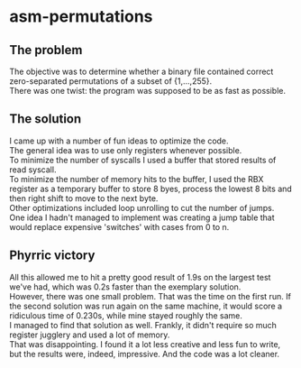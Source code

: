 # asm-permutations
## The problem
The objective was to determine whether a binary file contained correct zero-separated permutations of a subset of {1,...,255}.  
There was one twist: the program was supposed  to be as fast as possible.  

## The solution
I came up with a number of fun ideas to optimize the code.  
The general idea was to use only registers whenever possible.  
To minimize the number of syscalls I used a buffer that stored results of read syscall.  
To minimize the number of memory hits to the buffer, I used the RBX register as a temporary buffer to store 8 byes, process the lowest 8 bits and then right shift to move to the next byte.  
Other optimizations included loop unrolling to cut the number of jumps.    
One idea I hadn't managed to implement was creating a jump table that would replace expensive 'switches' with cases from 0 to n.

## Phyrric victory
All this allowed me to hit a pretty good result of 1.9s on the largest test we've had,  which was 0.2s faster than the exemplary solution.  
However, there was one small problem. That was the time on the first run. If the second solution was run again on the same machine, it would score a ridiculous time of 0.230s, while mine stayed roughly the same.   
I managed to find that solution as well. Frankly, it didn't require so much register jugglery and used a lot of memory.  
That was disappointing. I found it a lot less creative and less fun to write, but the results were, indeed, impressive. And the code was a lot cleaner.
